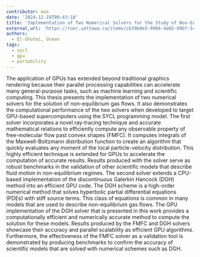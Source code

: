 ```yaml
---
contributor: max
date: '2024-12-19T09:43:10'
title: 'Implementation of Two Numerical Solvers for the Study of Non-Equilibrium Gas Dynamics on GPU-Accelerated Platforms using SYCL'
external_url: 'https://ruor.uottawa.ca/items/cb39b8e3-9904-4a65-89bf-5414d364e759'
authors:
  - El-Ghotmi, Osman
tags:
  - sycl
  - gpu
  - portability
---
```


The application of GPUs has extended beyond traditional graphics rendering because their
parallel processing capabilities can accelerate many general-purpose tasks, such as machine
learning and scientific computing. This thesis presents the implementation of two numerical
solvers for the solution of non-equilibrium gas flows. It also demonstrates the computational
performance of the two solvers when developed to target GPU-based supercomputers using the SYCL
programming model. The first solver incorporates a novel ray-tracing technique and accurate
mathematical relations to efficiently compute any observable property of free-molecular flow
past convex shapes (FMFC). It computes integrals of the Maxwell-Boltzmann distribution function
to create an algorithm that quickly evaluates any moment of the local particle-velocity
distribution. This highly efficient technique is extended for GPUs to accelerate the
computation of accurate results. Results produced with the solver serve as robust benchmarks
in the validation of other scientific models that describe fluid motion in non-equilibrium
regimes. The second solver extends a CPU-based implementation of the discontinuous Galerkin Hancock (DGH)
method into an efficient GPU code. The DGH scheme is a high-order numerical method that
solves hyperbolic partial differential equations (PDEs) with stiff source terms. This class
of equations is common in many models that are used to describe non-equilibrium gas flows.
The GPU implementation of the DGH solver that is presented in this work provides a
computationally efficient and numerically accurate method to compute the solution for these
models. Results produced by the FMFC and DGH solvers showcase their accuracy and parallel
scalability as efficient GPU algorithms. Furthermore, the effectiveness of the FMFC
solver as a validation tool is demonstrated by producing benchmarks to confirm the
accuracy of scientific models that are solved with numerical schemes such as DGH.
